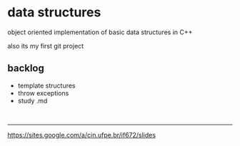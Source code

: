 # data structures  

object oriented implementation of basic data structures in C++  <!-- This is a comment -->

also its my first git project

## backlog
<ul>
    <li>template structures
    <li>throw exceptions
    <li>study .md
</ul>

<br><hr>
https://sites.google.com/a/cin.ufpe.br/if672/slides

